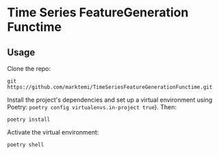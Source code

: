 # Time Series FeatureGeneration Functime

## Usage

Clone the repo:
```shell
git https://github.com/marktemi/TimeSeriesFeatureGenerationFunctime.git
```
Install the project's dependencies and set up a virtual environment using Poetry: `poetry config virtualenvs.in-project true`).
Then:
```shell
poetry install
```
Activate the virtual environment:
```shell
poetry shell
```


